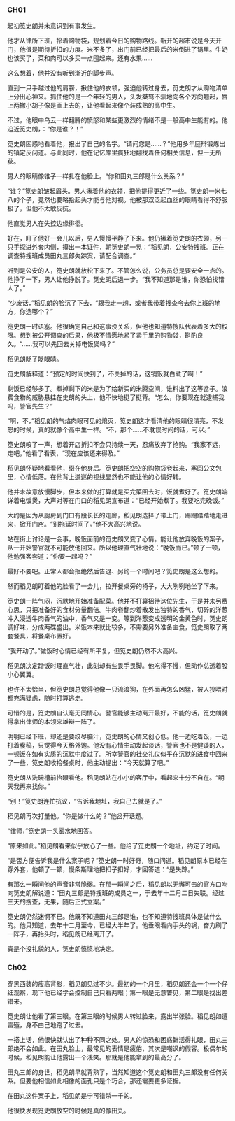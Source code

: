 ### CH01

起初笕史朗并未意识到有事发生。

他才从律所下班，拎着购物袋，规划着今日的购物路线。新开的超市说是今天开门，他很是期待折扣的力度。米不多了，出门前已经把最后的米倒进了锅里。牛奶也该买了，菜和肉可以多买一点囤起来。还有水果……

这么想着，他并没有听到渐近的脚步声。

直到一只手越过他的肩膀，揪住他的衣领，强迫他转过身去，笕史朗才从购物清单上分出心神来。抓住他的是一个年轻的男人，头发桀骜不驯地向各个方向翘起，唇上两撇小胡子像是画上去的，让他看起来像个装成熟的高中生。

不过，他眼中乌云一样翻腾的愤怒和某些更激烈的情绪不是一般高中生能有的。他迫近笕史朗，：“你是谁？！”

笕史朗困惑地看着他，报出了自己的名字。“请问您是……？”他用多年庭辩锻炼出的镇定反问道。与此同时，他在记忆库里疯狂地翻找着任何相关信息，但一无所获。

男人的眼睛像锥子一样扎在他脸上。“你和田丸三郎是什么关系？”

“谁？”笕史朗皱起眉头。男人揪着他的衣领，把他提得更近了一些。笕史朗一米七八的个子，竟然也要略抬起头才能与他对视。他被那双泛起血丝的眼睛看得不舒服极了，但他不太敢反抗。

他直觉男人在失控边缘徘徊。

好在，盯了他好一会儿以后，男人慢慢平静了下来。他仍揪着笕史朗的衣领，另一只手探进外套内侧，摸出一本证件，朝笕史朗一晃：“稻见朗，公安特搜班。正在调查特搜班成员田丸三郎失踪案，请配合调查。”

听到是公安的人，笕史朗就放松下来了。不管怎么说，公务员总是要安全一点的。他挣了一下，男人让他挣脱了。笕史朗后退一步。“我不知道那是谁，你恐怕找错人了。”

“少废话，”稻见朗的脸沉了下去，“跟我走一趟，或者我带着搜查令去你上班的地方，你选哪个？”

笕史朗一时语塞。他很确定自己和这事没关系，但他也知道特搜队代表着多大的权限。想到被公开调查的后果，他极不情愿地紧了紧手里的购物袋，斟酌良久。“……我可以先回去关掉电饭煲吗？”

稻见朗眨了眨眼睛。

笕史朗解释道：“预定的时间快到了，不关掉的话，这锅饭就白煮了啊！”

剩饭已经够多了。煮掉剩下的米是为了给新买的米腾空间，谁料出了这等岔子。浪费食物的威胁悬挂在史朗的头上，他不快地挺了挺背。“怎么，你要现在就逮捕我吗，警官先生？”

“啊，不，”稻见朗的气焰肉眼可见的熄灭，笕史朗这才看清他的眼睛很清亮，不发怒的时候，真的就像个高中生一样。“不，那个……不耽误时间的话，可以。”

笕史朗咳了一声，想着开店折扣不会只持续一天，忍痛放弃了抢购。“我家不远，走吧，”他看了看表，“现在应该还来得及。”

稻见朗怀疑地看看他，缀在他身后。笕史朗把空空的购物袋卷起来，塞回公文包里，心情低落。在他背上逡巡的视线显然也不能让他的心情好转。

他并未故意放慢脚步，但本来做的打算就是买完菜回去时，饭就煮好了。笕史朗端详着电饭煲，大声对等在门口的稻见朗宣布道：“已经开始煮了。我要吃完晚饭。”

大约是因为从厨房到门口有段长长的走廊，稻见朗选择了带上门，踢踢踏踏地走进来，掀开门帘。“别拖延时间了。”他不大高兴地说。

站在街上讨论是一会事，晚饭面前的笕史朗又变了心情。能让他放弃晚饭的案子，从一开始警官就不可能放他回来。所以他理直气壮地说：“晚饭而已。”顿了一顿，他勉强客套道：“你要一起吗？”

最好不要吧。正常人都会拒绝然后告退、另约一个时间吧？笕史朗是这么想的。

然而稻见朗盯着他的脸看了一会儿，拉开餐桌旁的椅子，大大咧咧地坐了下来。

笕史朗一阵气闷，沉默地开始准备配菜。他并不打算招待这位先生，于是并未另费心思，只把准备好的食材分量翻倍。牛肉卷翻炒着散发出独特的香气，切碎的洋葱冲入浸透牛肉香气的油中，香气又是一变。等到洋葱变成透明的金黄色时，笕史朗调好味，分成两碟盛出。米饭本来就比较多，不需要另外准备主食，笕史朗取了两套餐具，将餐桌布置好。

“我开动了。”做饭时心情已经有所平复，但笕史朗仍然不大高兴。

稻见朗决定蹭饭时理直气壮，此刻却有些畏手畏脚。他吃得不慢，但动作总透着股小心翼翼。

也许不太恰当，但笕史朗总觉得他像一只流浪狗，在外面再怎么凶猛，被人投喂时都充满疑虑，随时打算逃走。

可惜的是，笕史朗自认毫无同情心。警官能够主动离开最好，不能的话，笕史朗就得拿出律师的本领来雄辩一阵了。

明明已经下班，却还是要绞尽脑汁，笕史朗的心情又创心低。他一边吃着饭，一边打着腹稿，只觉得今天格外饱。他没有心情主动发起谈话，警官也不是健谈的人，一顿饭在如有实质的沉默中度过了。所幸警官的社交礼仪似乎在沉默的进食中回来了一些，笕史朗收拾餐桌时，他主动提出：“今天就算了吧。”

笕史朗从洗碗槽前抬眼看他。稻见朗站在小小的客厅中，看起来十分不自在。“明天我再来找你。”

“别！”笕史朗连忙抗议，“告诉我地址，我自己去就是了。”

稻见朗再次打量他。“你是做什么的？”他岔开话题。

“律师，”笕史朗一头雾水地回答。

“原来如此。”稻见朗看来似乎放心了一些。他给了笕史朗一个地址，约定了时间。

“是否方便告诉我是什么案子呢？”笕史朗一时好奇，随口问道。稻见朗原本已经在穿外套，他顿了一顿，慢条斯理地把扣子扣好，才回答道：“是失踪。”

有那么一瞬间他的声音非常脆弱。在那一瞬间之后，稻见朗以无懈可击的官方口吻向笕史朗解说道：“田丸三郎是特搜班的成员之一，于去年十二月二日失联。经过三天的搜查，无果，随后正式立案。”

笕史朗仍然迷惘不已。他既不知道田丸三郎是谁，也不知道特搜班具体是做什么的。他只知道，去年十二月至今，已经大半年了。他垂眼看向手头的锅，奋力刷了一阵子，再抬头时，稻见朗已经离开了。

真是个没礼貌的人，笕史朗愤愤地决定。

### Ch02

穿黑西装的瘦高背影，稻见朗见过不少。最初的一个月里，稻见朗还会一个一个仔细观察，现下他已经学会控制自己只看两眼；第一眼是无意瞥见，第二眼是找出差错来。

笕史朗让他看了第三眼。在第三眼的时候男人转过脸来，露出半张脸。稻见朗如遭雷殛，身不由己地跑了过去。

一搭上话，他很快就认出了种种不同之处。男人的惊恐和困惑鲜活得扎眼，田丸三郎绝不会如此。在田丸脸上，最常见的表情是疲倦，其次是嘲讽的假容。极偶尔的时候，稻见朗能让他露出一个浅笑。那就是他能拿到的最高分了。

田丸三郎的身世，稻见朗早就背熟了，当然知道这个笕史朗和田丸三郎没有任何关系。但要他相信如此相像的面孔只是个巧合，那还需要更多证据。

在田丸这件案子上，稻见朗是宁可错杀一千的。

他很快发现笕史朗放空的时候是真的像田丸。

